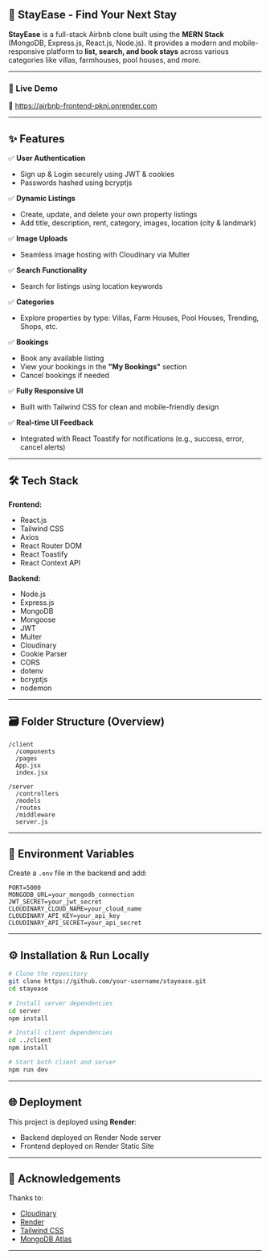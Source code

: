 
## 🏡 StayEase - Find Your Next Stay

**StayEase** is a full-stack Airbnb clone built using the **MERN Stack** (MongoDB, Express.js, React.js, Node.js).
It provides a modern and mobile-responsive platform to **list, search, and book stays** across various categories like villas, farmhouses, pool houses, and more.

---

### 🚀 Live Demo

🔗 https://airbnb-frontend-pknj.onrender.com

---

## ✨ Features

✅ **User Authentication**

* Sign up & Login securely using JWT & cookies
* Passwords hashed using bcryptjs

✅ **Dynamic Listings**

* Create, update, and delete your own property listings
* Add title, description, rent, category, images, location (city & landmark)

✅ **Image Uploads**

* Seamless image hosting with Cloudinary via Multer

✅ **Search Functionality**

* Search for listings using location keywords

✅ **Categories**

* Explore properties by type: Villas, Farm Houses, Pool Houses, Trending, Shops, etc.

✅ **Bookings**

* Book any available listing
* View your bookings in the **"My Bookings"** section
* Cancel bookings if needed

✅ **Fully Responsive UI**

* Built with Tailwind CSS for clean and mobile-friendly design

✅ **Real-time UI Feedback**

* Integrated with React Toastify for notifications (e.g., success, error, cancel alerts)

---

## 🛠 Tech Stack

**Frontend:**

* React.js
* Tailwind CSS
* Axios
* React Router DOM
* React Toastify
* React Context API

**Backend:**

* Node.js
* Express.js
* MongoDB
* Mongoose
* JWT
* Multer
* Cloudinary
* Cookie Parser
* CORS
* dotenv
* bcryptjs
* nodemon

---

## 🗃️ Folder Structure (Overview)

```
/client
  /components
  /pages
  App.jsx
  index.jsx

/server
  /controllers
  /models
  /routes
  /middleware
  server.js
```

---

## 🔐 Environment Variables

Create a `.env` file in the backend and add:

```
PORT=5000
MONGODB_URL=your_mongodb_connection
JWT_SECRET=your_jwt_secret
CLOUDINARY_CLOUD_NAME=your_cloud_name
CLOUDINARY_API_KEY=your_api_key
CLOUDINARY_API_SECRET=your_api_secret
```

---

## ⚙️ Installation & Run Locally

```bash
# Clone the repository
git clone https://github.com/your-username/stayease.git
cd stayease

# Install server dependencies
cd server
npm install

# Install client dependencies
cd ../client
npm install

# Start both client and server
npm run dev
```

---

## 🌐 Deployment

This project is deployed using **Render**:

* Backend deployed on Render Node server
* Frontend deployed on Render Static Site

---

## 🙏 Acknowledgements

Thanks to:

* [Cloudinary](https://cloudinary.com/)
* [Render](https://render.com/)
* [Tailwind CSS](https://tailwindcss.com/)
* [MongoDB Atlas](https://www.mongodb.com/cloud/atlas)

---

